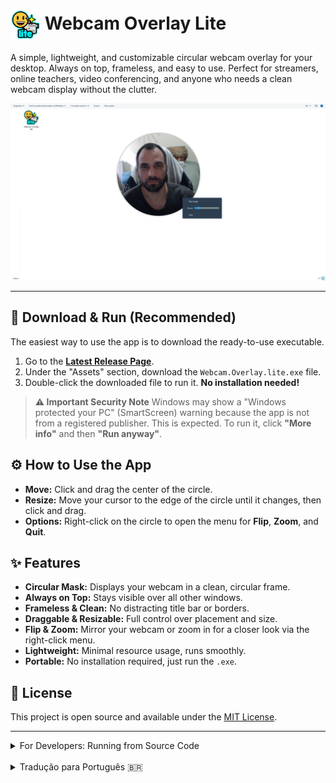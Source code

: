 # <h1><img src="./assets/icon.png" width="48" align="center"> Webcam Overlay Lite</h1>

A simple, lightweight, and customizable circular webcam overlay for your desktop. Always on top, frameless, and easy to use. Perfect for streamers, online teachers, video conferencing, and anyone who needs a clean webcam display without the clutter.

![Webcam Overlay Lite in action](./assets/screenshot.png)

---

## 🚀 Download & Run (Recommended)

The easiest way to use the app is to download the ready-to-use executable.

1.  Go to the **[Latest Release Page](https://github.com/leoawen/webcam-overlay-lite-app/releases/latest)**.
2.  Under the "Assets" section, download the `Webcam.Overlay.lite.exe` file.
3.  Double-click the downloaded file to run it. **No installation needed!**

> **⚠️ Important Security Note**
> Windows may show a "Windows protected your PC" (SmartScreen) warning because the app is not from a registered publisher. This is expected. To run it, click **"More info"** and then **"Run anyway"**.

## ⚙️ How to Use the App

*   **Move:** Click and drag the center of the circle.
*   **Resize:** Move your cursor to the edge of the circle until it changes, then click and drag.
*   **Options:** Right-click on the circle to open the menu for **Flip**, **Zoom**, and **Quit**.

## ✨ Features

*   **Circular Mask:** Displays your webcam in a clean, circular frame.
*   **Always on Top:** Stays visible over all other windows.
*   **Frameless & Clean:** No distracting title bar or borders.
*   **Draggable & Resizable:** Full control over placement and size.
*   **Flip & Zoom:** Mirror your webcam or zoom in for a closer look via the right-click menu.
*   **Lightweight:** Minimal resource usage, runs smoothly.
*   **Portable:** No installation required, just run the `.exe`.

## 📄 License

This project is open source and available under the [MIT License](LICENSE).

---

<details>
<summary>For Developers: Running from Source Code</summary>

If you prefer to run the application from the Python source code, follow these steps.

### Requirements
You will need Python 3 and the following libraries:

*   `opencv-python`
*   `PyQt6`

### Installation

1.  **Clone the repository:**
    ```bash
    git clone https://github.com/leoawen/webcam-overlay-lite-app.git
    cd webcam-overlay-lite-app
    ```

2.  **Install the required libraries:**
    ```bash
    pip install opencv-python PyQt6
    ```

3.  **Run the application:**
    ```bash
    python webcam_circular6.py
    ```

</details>

<br>

<details>
<summary>Tradução para Português 🇧🇷</summary>

# <h1><img src="./assets/icon.png" width="48" align="center"> Webcam Overlay Lite</h1>

Um overlay de webcam circular, simples, leve e customizável para o seu desktop. Sempre no topo, sem bordas e fácil de usar. Perfeito para streamers, professores online, videoconferências e qualquer pessoa que precise de uma exibição de webcam limpa.

## 🚀 Download e Execução (Recomendado)

A forma mais fácil de usar o aplicativo é baixando o executável pronto para uso.

1.  Acesse a **[Página de Releases mais recente](https://github.com/leoawen/webcam-overlay-lite-app/releases/latest)**.
2.  Na seção "Assets", baixe o arquivo `Webcam.Overlay.lite.exe`.
3.  Dê um duplo clique no arquivo baixado para executá-lo. **Nenhuma instalação é necessária!**

> **⚠️ Nota de Segurança Importante**
> O Windows pode exibir um aviso "O Windows protegeu o seu computador" (SmartScreen) porque o aplicativo não é de um desenvolvedor registrado. Isso é normal. Para executá-lo, clique em **"Mais informações"** e depois em **"Executar mesmo assim"**.

## ⚙️ Como Usar o Aplicativo

*   **Mover:** Clique no centro do círculo e arraste.
*   **Redimensionar:** Mova o cursor até a borda do círculo até ele mudar de forma, então clique e arraste.
*   **Opções:** Clique com o botão direito no círculo para abrir o menu com as opções **Rebater** (Flip), **Zoom** e **Sair** (Quit).

## ✨ Funcionalidades

*   **Máscara Circular:** Exibe sua webcam em um formato circular e limpo.
*   **Sempre no Topo:** Permanece visível sobre todas as outras janelas.
*   **Sem Bordas e Limpo:** Sem barras de título ou bordas que causam distração.
*   **Arrastável e Redimensionável:** Controle total sobre a posição e o tamanho.
*   **Rebater e Zoom:** Espelhe a imagem ou aplique zoom através do menu de contexto.
*   **Leve:** Uso mínimo de recursos do sistema, roda de forma fluida.
*   **Portátil:** Não precisa de instalação, apenas execute o `.exe`.

</details>
